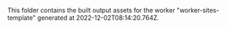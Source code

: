 This folder contains the built output assets for the worker "worker-sites-template" generated at 2022-12-02T08:14:20.764Z.